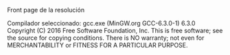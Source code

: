 Front page de la resolución

Compilador seleccionado:
  gcc.exe (MinGW.org GCC-6.3.0-1) 6.3.0
  Copyright (C) 2016 Free Software Foundation, Inc.
  This is free software; see the source for copying conditions.  There is NO
  warranty; not even for MERCHANTABILITY or FITNESS FOR A PARTICULAR PURPOSE.
